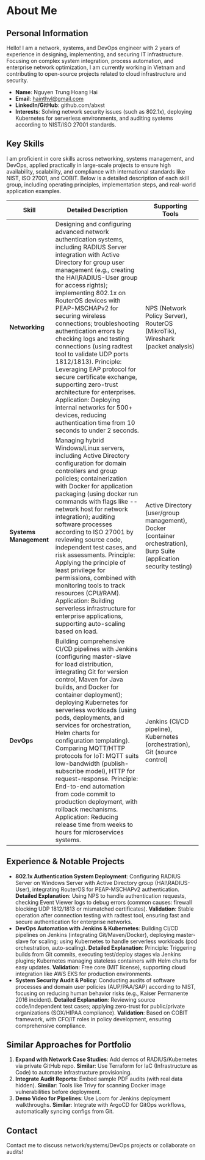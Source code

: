 # About Me

## Personal Information
Hello! I am a network, systems, and DevOps engineer with 2 years of experience in designing, implementing, and securing IT infrastructure. Focusing on complex system integration, process automation, and enterprise network optimization, I am currently working in Vietnam and contributing to open-source projects related to cloud infrastructure and security.

- **Name**: Nguyen Trung Hoang Hai
- **Email**: hainthvl@gmail.com
- **LinkedIn/GitHub**: github.com/abxst
- **Interests**: Solving network security issues (such as 802.1x), deploying Kubernetes for serverless environments, and auditing systems according to NIST/ISO 27001 standards.

## Key Skills
I am proficient in core skills across networking, systems management, and DevOps, applied practically in large-scale projects to ensure high availability, scalability, and compliance with international standards like NIST, ISO 27001, and COBIT. Below is a detailed description of each skill group, including operating principles, implementation steps, and real-world application examples.

| Skill | Detailed Description | Supporting Tools |
|-------|----------------------|------------------|
| **Networking** | Designing and configuring advanced network authentication systems, including RADIUS Server integration with Active Directory for group user management (e.g., creating the HAI\RADIUS-User group for access rights); implementing 802.1x on RouterOS devices with PEAP-MSCHAPv2 for securing wireless connections; troubleshooting authentication errors by checking logs and testing connections (using radtest tool to validate UDP ports 1812/1813). Principle: Leveraging EAP protocol for secure certificate exchange, supporting zero-trust architecture for enterprises. Application: Deploying internal networks for 500+ devices, reducing authentication time from 10 seconds to under 2 seconds. | NPS (Network Policy Server), RouterOS (MikroTik), Wireshark (packet analysis) |
| **Systems Management** | Managing hybrid Windows/Linux servers, including Active Directory configuration for domain controllers and group policies; containerization with Docker for application packaging (using docker run commands with flags like --network host for network integration); auditing software processes according to ISO 27001 by reviewing source code, independent test cases, and risk assessments. Principle: Applying the principle of least privilege for permissions, combined with monitoring tools to track resources (CPU/RAM). Application: Building serverless infrastructure for enterprise applications, supporting auto-scaling based on load. | Active Directory (user/group management), Docker (container orchestration), Burp Suite (application security testing) |
| **DevOps** | Building comprehensive CI/CD pipelines with Jenkins (configuring master-slave for load distribution, integrating Git for version control, Maven for Java builds, and Docker for container deployment); deploying Kubernetes for serverless workloads (using pods, deployments, and services for orchestration, Helm charts for configuration templating). Comparing MQTT/HTTP protocols for IoT: MQTT suits low-bandwidth (publish-subscribe model), HTTP for request-response. Principle: End-to-end automation from code commit to production deployment, with rollback mechanisms. Application: Reducing release time from weeks to hours for microservices systems. | Jenkins (CI/CD pipeline), Kubernetes (orchestration), Git (source control) |

## Experience & Notable Projects
- **802.1x Authentication System Deployment**: Configuring RADIUS Server on Windows Server with Active Directory group (HAI\RADIUS-User), integrating RouterOS for PEAP-MSCHAPv2 authentication. **Detailed Explanation**: Using NPS to handle authentication requests, checking Event Viewer logs to debug errors (common causes: firewall blocking UDP 1812/1813 or mismatched certificates). **Validation**: Stable operation after connection testing with radtest tool, ensuring fast and secure authentication for enterprise networks.
- **DevOps Automation with Jenkins & Kubernetes**: Building CI/CD pipelines on Jenkins (integrating Git/Maven/Docker), deploying master-slave for scaling; using Kubernetes to handle serverless workloads (pod orchestration, auto-scaling). **Detailed Explanation**: Principle: Triggering builds from Git commits, executing test/deploy stages via Jenkins plugins; Kubernetes managing stateless containers with Helm charts for easy updates. **Validation**: Free core (MIT license), supporting cloud integration like AWS EKS for production environments.
- **System Security Audit & Policy**: Conducting audits of software processes and domain user policies (AUP/PAA/SAP) according to NIST, focusing on reducing human behavior risks (e.g., Kaiser Permanente 2016 incident). **Detailed Explanation**: Reviewing source code/independent test cases; applying zero-trust for public/private organizations (SOX/HIPAA compliance). **Validation**: Based on COBIT framework, with CFO/IT roles in policy development, ensuring comprehensive compliance.

## Similar Approaches for Portfolio
1. **Expand with Network Case Studies**: Add demos of RADIUS/Kubernetes via private GitHub repo. **Similar**: Use Terraform for IaC (Infrastructure as Code) to automate infrastructure provisioning.
2. **Integrate Audit Reports**: Embed sample PDF audits (with real data hidden). **Similar**: Tools like Trivy for scanning Docker image vulnerabilities before deployment.
3. **Demo Video for Pipelines**: Use Loom for Jenkins deployment walkthroughs. **Similar**: Integrate with ArgoCD for GitOps workflows, automatically syncing configs from Git.

## Contact
Contact me to discuss network/systems/DevOps projects or collaborate on audits!
